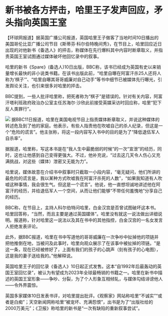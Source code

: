 # 新书被各方抨击，哈里王子发声回应，矛头指向英国王室

【环球网报道】据英国广播公司报道，英国哈里王子做客了当地时间10日播出的美国哥伦比亚广播公司节目《斯蒂芬·科尔伯特晚间秀》，在节目上，哈里回应近日出现的对他新书《备选人》的抨击，称媒体在先行爆料其中内容时断章取义，并指责英国王室试图通过媒体破坏他回忆录中的叙事。

哈里的新书《Spare》(备选人)10日出版，BBC称，该书已经成为英国有史以来销量增长最快的非小说类书籍。在该书出版此前，“哈里自曝在阿富汗杀25人还将人称为‘棋子’”、“哈里自曝其哥哥威廉对自己动手”等书中细节已被媒体先行曝光，引发舆论关注，也引来很多对哈里的抨击。

BBC提到，一些人批评哈里称，把死者称为“棋子”是错误的。针对有关内容，阿富汗塔利班政府政治办公室主任苏海尔·沙欣此前接受英媒采访时回应称，哈里“犯下反人类罪行”。

![](https://inews.gtimg.com/newsapp_bt/0/15606148414/1000)
据BBC11日报道，哈里在美国电视节目上指责媒体断章取义，并说这种媒体的转述危及到了他的家庭。他表示，有些人指责他在吹嘘自己的杀人纪录，但这是一个“危险的谎言”。他主张称，将这一段内容写入书中的目的是为了“降低退伍军人自杀率”。

据报道，哈里称，写这本书是在“我人生中最脆弱的时候”的一次“宣泄”的经历，同时，这也让他感到自己变得更强大。不过，他补充说，“过去这几天令人伤心又充满挑战，对这些（媒体）泄密又无能为力”。

哈里说，媒体故意在介绍书中叙事时只截取一小段内容，“毫无疑问，他们所讲的最危险的谎言是，我以某种方式吹嘘我在阿富汗杀死的人数”，“如果我知道有人吹嘘这种事情，我会很生气。但这是一个谎言”。他说，他一直想坦诚地讲述他在阿富汗的经历，并给退伍军人一个空间，从而让他们能够“不带任何羞愧地”分享自己的经历。

BBC称，在节目上，主持人科尔伯特问哈里，白金汉宫是否曾试图破坏这本书。哈里回答称，“当然，而且主要是通过英国媒体”。哈里没有就这一说法做出详细说明。报道称，针对哈里这一说法以及其在书中的其他指控，白金汉宫的一名女发言人拒绝发表评论。

此外，据BBC报道，哈里在书中写道他的哥哥威廉在一次争吵中扯掉他的项链并把他推倒在地，当被问及此事时，哈里向观众展示了在该事中被扯掉的项链。"是这一条，现在已经被修好了，上面有我们的孩子的心跳声（刻有孩子的心电图），这是我的妻子送给我的。”他解释说。

英国哈里王子的回忆录《备选人》10日起正式发售。这本“自1992年后最轰动的英国王室回忆录”，被认为有望成为2023年全球最畅销的书籍之一。哈里在新书中描述的英国王室形象——争吵、分裂，为了个人形象互相倾轧，与媒体勾结诽谤他人——令外界震惊。

英国多家媒体10日发表书评，对哈里提出批评。《观察家》网站称哈里“不诚实”“或者是白痴”；天空新闻网称哈里“被宠坏、充满怨恨”，出书是为了“出版社给的2000万美元”；《卫报》称哈里的新书是“一次有缺陷的重新叙事尝试”。

